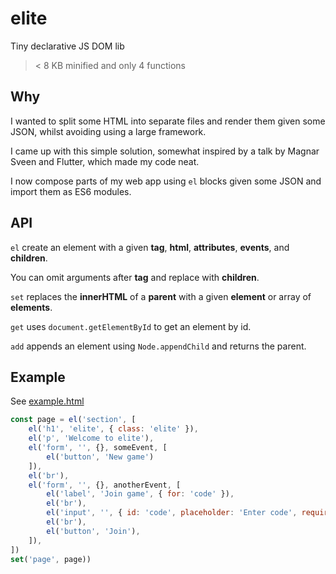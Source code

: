 # elite

Tiny declarative JS DOM lib

> < 8 KB minified and only 4 functions

## Why

I wanted to split some HTML into separate files and render them given some JSON, whilst avoiding using a large framework.

I came up with this simple solution, somewhat inspired by a talk by Magnar Sveen and Flutter, which made my code neat.

I now compose parts of my web app using `el` blocks given some JSON and import them as ES6 modules.

## API

`el` create an element with a given **tag**, **html**, **attributes**, **events**, and **children**.

You can omit arguments after **tag** and replace with **children**.

`set` replaces the **innerHTML** of a **parent** with a given **element** or array of **elements**.

`get` uses `document.getElementById` to get an element by id.

`add` appends an element using `Node.appendChild` and returns the parent.

## Example

See [example.html](example.html)

```Javascript
const page = el('section', [
    el('h1', 'elite', { class: 'elite' }),
    el('p', 'Welcome to elite'),
    el('form', '', {}, someEvent, [
        el('button', 'New game')
    ]),
    el('br'),
    el('form', '', {}, anotherEvent, [
        el('label', 'Join game', { for: 'code' }),
        el('br'),
        el('input', '', { id: 'code', placeholder: 'Enter code', required: true }),
        el('br'),
        el('button', 'Join'),
    ]),
])
set('page', page))
```
